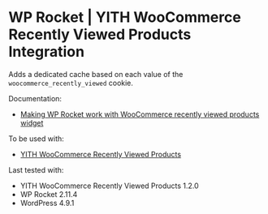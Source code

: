 # WP Rocket | YITH WooCommerce Recently Viewed Products Integration

Adds a dedicated cache based on each value of the `woocommerce_recently_viewed` cookie.

Documentation:
* [Making WP Rocket work with WooCommerce recently viewed products widget](http://docs.wp-rocket.me/article/852-making-wp-rocket-work-with-woocommerce-recently-viewed-products-widget)

To be used with:
* [YITH WooCommerce Recently Viewed Products](https://wordpress.org/plugins/yith-woocommerce-recently-viewed-products/)

Last tested with:
* YITH WooCommerce Recently Viewed Products 1.2.0
* WP Rocket 2.11.4
* WordPress 4.9.1

